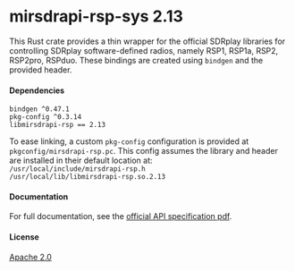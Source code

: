 # mirsdrapi-rsp-sys 2.13

This Rust crate provides a thin wrapper for the official SDRplay
libraries for controlling SDRplay software-defined radios, namely
RSP1, RSP1a, RSP2, RSP2pro, RSPduo.
These bindings are created using `bindgen` and the provided header.

#### Dependencies
`bindgen ^0.47.1`  
`pkg-config ^0.3.14`  
`libmirsdrapi-rsp == 2.13`  

To ease linking, a custom `pkg-config` configuration is provided
at `pkgconfig/mirsdrapi-rsp.pc`. This config assumes the library
and header are installed in their default location at:  
`/usr/local/include/mirsdrapi-rsp.h`  
`/usr/local/lib/libmirsdrapi-rsp.so.2.13`  

#### Documentation
For full documentation, see the
[official API specification pdf](https://www.sdrplay.com/docs/SDRplay_SDR_API_Specification.pdf).

#### License
[Apache 2.0](https://www.apache.org/licenses/LICENSE-2.0)
